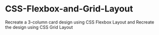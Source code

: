 # CSS-Flexbox-and-Grid-Layout
Recreate a 3-column card design using CSS Flexbox  Layout and  Recreate the design using CSS Grid Layout 

